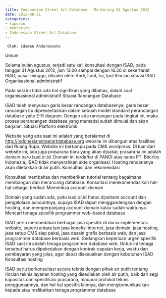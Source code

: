 ```yaml
---
title: Indonesian Street Art Database - Mentoring 31 Agustus 2012 
date: 2012-08-31
categories:
- laporan
- mentoring
- Indonesian Street Art Database
---
```


     Oleh: Idaman Andarmosoko

Umum

Selama bulan agustus, terjadi satu kali konsultasi dengan ISAD, pada tanggal 31 Agustus 2012, jam 13.00 sampai dengan 16.30 di sekertariat ISAD, pasar minggu, dihadiri oleh: Andi, Isrol, Ira, Ipul
Rincian situasi ISAD
Organisasional administratif

Pada sesi ini tidak ada hal signifikan yang dibahas, dalam soal organisasional administratif
Situasi Rancangan Database

ISAD telah menyusun garis besar rancangan databasenya, garis besar rancangan itu dipresentasikan dalam sebuah model standard perancangan database yaitu E-R diagram. Dengan ada rancangan pada tingkat ini, maka proses perancangan database yang memadai sudah dimulai dan akan berjalan.
Situasi Platform elektronik

Website yang ada saat ini adalah yang beralamat di http://indonesianstreetartdatabase.org website ini dibangun atas fasilitasi dari Ruang Rupa. Website ini bertumpu pada CMS wordpress. Di luar dari website ini, ada juga prasarana baru yang akan dipakai, prasarana ini adalah domain baru isad.or.id. Domain ini terdaftar di PANDI atas nama PT. Bitcribs Indonesia, ISAD tidak menyerahkan akte organisasi. Hosting rencananya akan diletakkan di air putih.
Konsultasi dan rekomendasi

Konsultasi membahas dan memberikan tutorial tentang bagaimana membangun dan merancang database. Konsultasi merekomendasikan hal-hal sebagai berikut:
Memeriksa account domain

Domain yang sudah ada, yaitu isad.or.id harus dipahami account dan pengelolaan accountnya, supaya ISAD dapat menggandengkan dengan hosting, dan memperpanjang account domain kalau sudah waktunya
Mencari tenaga spesifik programmer web-based database

ISAD perlu membedakan berbagai jasa spesifik di dunia implementasi website, seperti antara lain jasa koneksi internet, jasa domain, jasa hosting, jasa setup CMS siap pakai, jasa desain grafis berbasis web, dan jasa programmer database berbasis web. Sedangkan keperluan urgen spesifik ISAD saat ini adalah tenaga programmer database web. Untuk ini tenaga tersebut harus dipekerjakan dengan kontrak capaian kerja, waktu dan pembayaran yang jelas, agar dapat disesuaikan dengan kebutuhan ISAD
Konsultasi hosting

ISAD perlu berkonsultasi secara teknis dengan pihak air putih tentang rincian teknis layanan hosting yang disediakan oleh air putih, baik dari segi kapasitas dan spesifikasi prasarana, maupun protokol teknis penggunaannya, dan hal hal spesifik lainnya, dan mengkomunikasikan kepada atau melibatkan tenaga programmer database 

